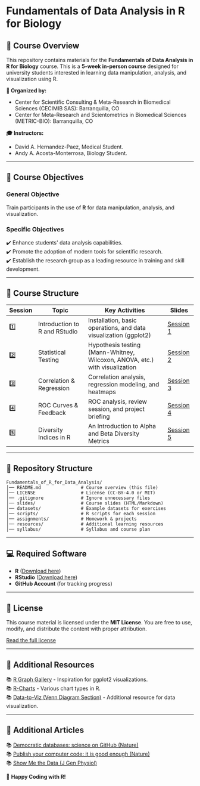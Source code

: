 # Fundamentals of Data Analysis in R for Biology

## 📌 Course Overview
This repository contains materials for the **Fundamentals of Data Analysis in R for Biology** course. This is a **5-week in-person course** designed for university students interested in learning data manipulation, analysis, and visualization using R.

**📍 Organized by:**
- Center for Scientific Consulting & Meta-Research in Biomedical Sciences (CECIMIB SAS): Barranquilla, CO
- Center for Meta-Research and Scientometrics in Biomedical Sciences (METRIC-BIO): Barranquilla, CO

**🎓 Instructors:** 
- David A. Hernandez-Paez, Medical Student. 
- Andy A. Acosta-Monterrosa, Biology Student.

---

## 🎯 Course Objectives
### **General Objective**
Train participants in the use of **R** for data manipulation, analysis, and visualization.

### **Specific Objectives**
✔️ Enhance students' data analysis capabilities.  
✔️ Promote the adoption of modern tools for scientific research.  
✔️ Establish the research group as a leading resource in training and skill development.  

---

## 📅 Course Structure

| **Session** | **Topic** | **Key Activities** | **Slides** |
|------------|----------|------------------|------------|
| 1️⃣ | Introduction to R and RStudio | Installation, basic operations, and data visualization (ggplot2) | [Session 1](https://davidtdep.github.io/Fundamentals_of_R_for_Data_Analysis/slides/Session_1.html) |
| 2️⃣ | Statistical Testing | Hypothesis testing (Mann-Whitney, Wilcoxon, ANOVA, etc.) with visualization | [Session 2](https://davidtdep.github.io/Fundamentals_of_R_for_Data_Analysis/slides/Session_2.html) |
| 3️⃣ | Correlation & Regression | Correlation analysis, regression modeling, and heatmaps | [Session 3](https://davidtdep.github.io/Fundamentals_of_R_for_Data_Analysis/slides/Session_3.html) |
| 4️⃣ | ROC Curves & Feedback | ROC analysis, review session, and project briefing | [Session 4](https://davidtdep.github.io/Fundamentals_of_R_for_Data_Analysis/slides/Session_4.html) |
| 5️⃣ | Diversity Indices in R | An Introduction to Alpha and Beta Diversity Metrics | [Session 5](https://davidtdep.github.io/Fundamentals_of_R_for_Data_Analysis/slides/Session_5.html) |

---

## 📂 Repository Structure

```
Fundamentals_of_R_for_Data_Analysis/
│── README.md               # Course overview (this file)
│── LICENSE                 # License (CC-BY-4.0 or MIT)
│── .gitignore              # Ignore unnecessary files
│── slides/                 # Course slides (HTML/Markdown)
│── datasets/               # Example datasets for exercises
│── scripts/                # R scripts for each session
│── assignments/            # Homework & projects
│── resources/              # Additional learning resources
│── syllabus/               # Syllabus and course plan
```

---

## 💻 Required Software
- **R** ([Download here](https://cran.r-project.org/))
- **RStudio** ([Download here](https://posit.co/downloads/))
- **GitHub Account** (for tracking progress)

---

## 📜 License
This course material is licensed under the **MIT License**. You are free to use, modify, and distribute the content with proper attribution.

[Read the full license](LICENSE)

---

## 🔗 Additional Resources
📚 [R Graph Gallery](https://r-graph-gallery.com/) - Inspiration for ggplot2 visualizations.  
📚 [R-Charts](https://r-charts.com/) - Various chart types in R.  
📚 [Data-to-Viz (Venn Diagram Section)](https://www.data-to-viz.com/#venn) - Additional resource for data visualization.

---

## 🔬 Additional Articles

📚 [Democratic databases: science on GitHub (Nature)](https://www.nature.com/articles/538127a#change-history)  
📚 [Publish your computer code: it is good enough (Nature)](https://www.nature.com/articles/467753a)  
📚 [Show Me the Data (J Gen Physiol)](https://rupress.org/jgp/article/131/1/3/42690/Show-Me-the-Data)

🚀 **Happy Coding with R!**
